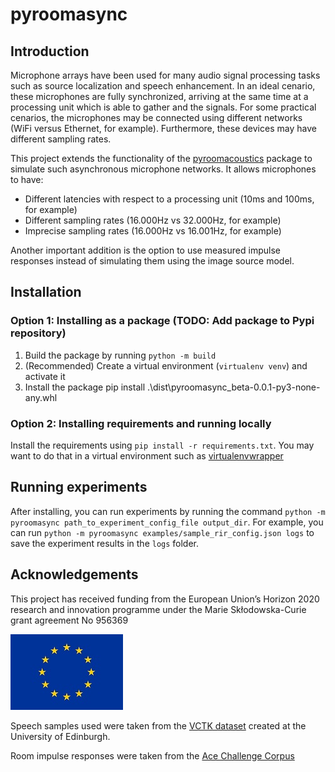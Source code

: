 # pyroomasync

## Introduction

Microphone arrays have been used for many audio signal processing tasks such as source localization and speech enhancement. In an ideal cenario, these microphones are fully synchronized, arriving at the same time at a processing unit which is able to gather and the signals. For some practical cenarios, the microphones may be connected using different networks (WiFi versus Ethernet, for example). Furthermore, these devices may have different sampling rates.

This project extends the functionality of the [pyroomacoustics](https://github.com/LCAV/pyroomacoustics/)
package to simulate such asynchronous microphone networks. It allows microphones to have:

* Different latencies with respect to a processing unit (10ms and 100ms, for example)
* Different sampling rates (16.000Hz vs 32.000Hz, for example)
* Imprecise sampling rates (16.000Hz vs 16.001Hz, for example)

Another important addition is the option to use measured impulse responses instead of simulating them using the image source model.

## Installation

### Option 1: Installing as a package (TODO: Add package to Pypi repository)
1. Build the package by running `python -m build`
2. (Recommended) Create a virtual environment (`virtualenv venv`) and activate it
3. Install the package pip install .\dist\pyroomasync_beta-0.0.1-py3-none-any.whl

### Option 2: Installing requirements and running locally
Install the requirements using `pip install -r requirements.txt`. You may want to do that in a virtual environment such as [virtualenvwrapper](https://virtualenvwrapper.readthedocs.io/en/latest/command_ref.html)

## Running experiments
After installing, you can run experiments by running the command `python -m pyroomasync path_to_experiment_config_file output_dir`. For example, you can run `python -m pyroomasync examples/sample_rir_config.json logs` to save the experiment results in the `logs` folder.

## Acknowledgements
This project has received funding from the European Union’s Horizon 2020 research and innovation
programme under the Marie Skłodowska-Curie grant agreement No 956369

![](docs/eu-emblem.jpg)

Speech samples used were taken from the [VCTK dataset](https://datashare.ed.ac.uk/handle/10283/2950) created at the University of Edinburgh.

Room impulse responses were taken from the [Ace Challenge Corpus](http://www.ee.ic.ac.uk/naylor/ACEweb/index.html)